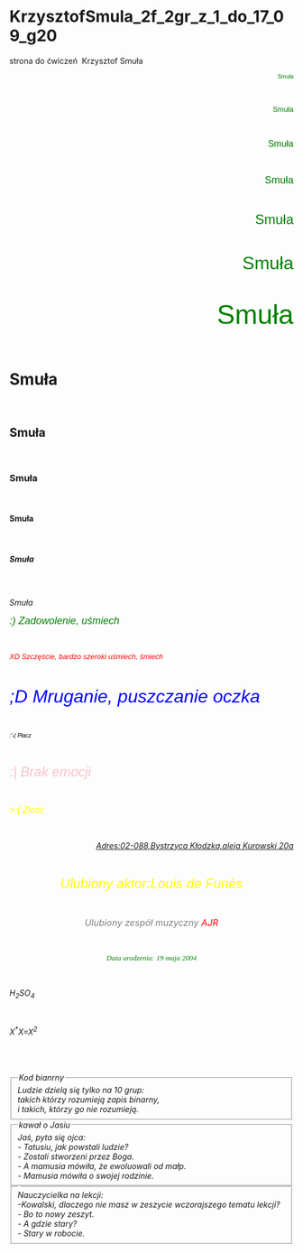 # KrzysztofSmula_2f_2gr_z_1_do_17_09_g20
strona do ćwiczeń
﻿<!DOCTYPE html>
	<html lang="pl-PL">
	<html>
		<head>
		      <meta charset="utf-8">
		      <title>Krzysztof Smuła </title>
		</head>
		<body>
Krzysztof Smuła
<p align="right"> <font color="green" size="1" face="Arial"> Smuła </font> </p> <br>
<p align="right"> <font color="green" size="2" face="Arial"> Smuła </font> </p> <br>
<p align="right"> <font color="green" size="3" face="Arial"> Smuła </font> </p> <br>
<p align="right"> <font color="green" size="4" face="Arial"> Smuła </font> </p> <br>
<p align="right"> <font color="green" size="5" face="Arial"> Smuła </font> </p> <br>
<p align="right"> <font color="green" size="6" face="Arial"> Smuła </font> </p> <br>
<p align="right"> <font color="green" size="7" face="Arial"> Smuła </font> </p> <br>
<h1> Smuła </h1><br>
<h2> Smuła </h2><br>
<h3> Smuła </h3><br>
<h4> Smuła </h4><br>
<h5> Smuła </h5><br>
<h6> Smuła </h16><br>
<p align="left"> <font color="green" size="4" face="Arial"> :) Zadowolenie, uśmiech</font> </p> <br>
<p align="left"> <font color="red" size="2" face="Arial"> XD Szczęście, bardzo szeroki uśmiech, śmiech</font> </p> <br>
<p align="left"> <font color="blue" size="6" face="Arial"> ;D Mruganie, puszczanie oczka</font> </p> <br>
<p align="left"> <font color="black" size="1" face="Arial"> :'-( Płacz</font> </p> <br>
<p align="left"> <font color="pink" size="5" face="Arial"> :| Brak emocji</font> </p> <br>
<p align="left"> <font color="yellow" size="3" face="Arial"> >:( Złość</font> </p> <br>
			
<p align="right"> <u> Adres:02-088,Bystrzyca Kłodzka,aleja Kurowski 20a </u> </p> <br>
<center> <p> <font color="yellow" size="5" face="Arial"> Ulubiony aktor:Louis de Funès </font></p> </center><br>
<center> <p> <font color="grey" size="3" face="'Courier New',"> Ulubiony zespół muzyczny </font><font color="red" size="3" face="'Courier New',">AJR</font></p> </center><br>
<center> <p> <font color="green" size="2" face="Verdana"> Data urodzenia: 19 maja 2004 </font></p> </center><br>
<p align="left"> H<sub>2</sub>SO<sub>4</sub> </p> <br>
<p align="left"> X<sup>*</sup>X=X<sup>2</sup> </p> <br>
			<br>
			<br>
			<FIELDSET> 
			<LEGEND> Kod bianrny </LEGEND> 
			Ludzie dzielą się tylko na 10 grup:<br>
			takich którzy rozumieją zapis binarny,<br>
			i takich, którzy go nie rozumieją.<br>			
			</FIELDSET>
			<FIELDSET> 
			<LEGEND> kawał o Jasiu </LEGEND> 
			Jaś, pyta się ojca:<br>
			- Tatusiu, jak powstali ludzie?<br>
			- Zostali stworzeni przez Boga.<br>
			- A mamusia mówiła, że ewoluowali od małp.<br>
			- Mamusia mówiła o swojej rodzinie.<br>
			</FIELDSET>
			<FIELDSET> 
			<LEGEND>  </LEGEND> 
			Nauczycielka na lekcji:<br>
			-Kowalski, dlaczego nie masz w zeszycie wczorajszego tematu lekcji?<br>
			- Bo to nowy zeszyt.<br>
			- A gdzie stary?<br>
			- Stary w robocie.<br>			
			</FIELDSET>
		</body>
	</html>
